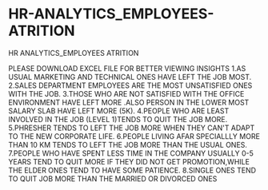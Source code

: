 # HR-ANALYTICS_EMPLOYEES-ATRITION
HR ANALYTICS_EMPLOYEES ATRITION

PLEASE DOWNLOAD EXCEL FILE FOR BETTER VIEWING
INSIGHTS 
1.AS USUAL MARKETING AND TECHNICAL ONES HAVE LEFT THE JOB MOST.
2.SALES DEPARTMENT EMPLOYEES ARE THE MOST UNSATISFIED ONES WITH THE JOB.
3.THOSE WHO ARE NOT SATISFIED WITH THE OFFICE ENVIRONMENT HAVE LEFT MORE  .ALSO PERSON IN THE LOWER MOST SALARY SLAB HAVE LEFT MORE (5K).
4.PEOPLE WHO ARE LEAST INVOLVED IN THE JOB (LEVEL 1)TENDS TO QUIT THE JOB MORE.
5.PHRESHER TENDS TO LEFT THE JOB MORE WHEN THEY CAN'T ADAPT TO THE NEW CORPORATE LIFE.
6.PEOPLE LIVING AFAR SPECIALLLY MORE THAN 10 KM TENDS TO LEFT THE JOB  MORE THAN THE USUAL ONES.
7.PEOPLE WHO HAVE SPENT LESS TIME IN THE COMPANY USUALLY 0-5 YEARS TEND TO QUIT MORE IF THEY DID NOT
GET PROMOTION,WHILE THE ELDER ONES TEND TO HAVE SOME PATIENCE.
8.SINGLE ONES TEND TO QUIT JOB MORE THAN THE MARRIED OR DIVORCED ONES












